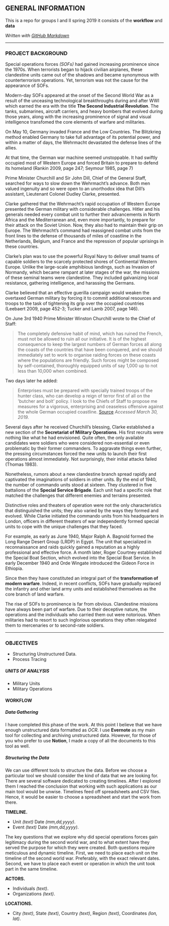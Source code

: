 ## GENERAL INFORMATION

This is a repo for groups I and II spring 2019 it consists of the **workflow** and **data** 

_Written with [GitHub Markdown](https://help.github.com/en/categories/writing-on-github)_

----
### PROJECT BACKGROUND

Special operations forces _(SOFs)_ had gained increasing prominence since the 1970s. When terrorists began to hijack civilian  airplanes, these clandestine units came out of the shadows and became synonymous with counterterrorism operations. Yet, terrorism was not the cause for the appearance of SOFs. 

Modern-day SOFs appeared at the onset of the Second World War as a result of the unceasing technological breakthroughs during and after WWI which earned the era with the title **The Second Industrial Revolution**. The tanks, submarines, aircraft carriers, and heavy bombers that evolved during those years, along with the increasing prominence of signal and visual intelligence transfomed the core elements of warfare and militaries. 

On May 10, Germany invaded France and the Low Countries. The Blitzkrieg method enabled Germany to take full advantage of its potential power, and within a matter of days, the Wehrmacht devastated the defense lines of the allies. 

At that time, the German war machine seemed unstoppable. It had swiftly occupied most of Western Europe and forced Britain to prepare to defend its homeland (Rankin 2009, page 247; Seymour 1985, page 7) 

Prime Minister Churchill and Sir John Dill, Chief of the General Staff, searched for ways to slow down the Wehrmacht’s advance. Both men valued ingenuity and so were open to an unorthodox idea that Dill’s assistant, Lieutenant Colonel Dudley Clarke, presented.

Clarke gathered that the Wehrmacht’s rapid occupation of Western Europe presented the German military with considerable challenges. Hitler and his generals needed every combat unit to further their advancements in North Africa and the Mediterranean and, even more importantly, to prepare for their attack on the Soviet Union. Now, they also had to maintain their grip on Europe. The Wehrmacht’s command had reassigned combat units from the front lines to the defense of thousands of miles of coastline in the Netherlands, Belgium, and France and the repression of popular uprisings in these countries.

Clarke’s plan was to use the powerful Royal Navy to deliver small teams of capable soldiers to the scarcely protected shores of Continental Western Europe. Unlike the large-scale amphibious landings, such as Invasion of Normandy, which became rampant at later stages of the war, the missions of these seminal teams were clandestine. They included galvanizing local resistance, gathering intelligence, and harassing the Germans.

Clarke believed that an effective guerilla campaign would weaken the overtaxed German military by forcing it to commit additional resources and troops to the task of tightening its grip over the occupied countries (Leebaert 2009, page 452-3; Tucker and Lamb 2007, page 146).

On June 3rd 1940 Prime Minister Winston Churchill wrote to the Chief of Staff:

> The completely defensive habit of mind, which has ruined the French, must not be allowed to ruin all our initiative. It is of the highest consequence to keep the largest numbers of German forces all along the coasts of the countries that have been conquered, and we should immediately set to work to organise raiding forces on these coasts where the populations are friendly. Such forces might be composed by self-contained, thoroughly equipped units of say 1,000 up to not less than 10,000 when combined.

Two days later he added:

> Enterprises must be prepared with specially trained troops of the hunter class, who can develop a reign of terror first of all on the 'butcher and bolt' policy. I look to the Chiefs of Staff to propose me measures for a vigorous, enterprising and ceaseless offensive against the whole German occupied coastline. [Source]( https://www.combinedops.com/No%201%20Commando.htm) _Accessed March 30, 2019._

Several days after he received Churchill’s blessing, Clarke established a new section of the **Secretariat of Military Operations**. His first recruits were nothing like what he had envisioned. Quite often, the only available candidates were soldiers who were considered non-essential or even problematic by their former commanders. To aggravate things even further, the pressing circumstances forced the new units to launch their first operations almost immediately. Not surprisingly, their initial attacks failed (Thomas 1983). 

Nonetheless, rumors about a new clandestine branch spread rapidly and captivated the imaginations of soldiers in other units. 
By the end of 1940, the number of commando units stood at sixteen. They clustered in five battalions of the **Special Service Brigade**. Each unit had a specific role that matched the challenges that different enemies and terrains presented. 

Distinctive roles and theaters of operation were not the only characteristics that distinguished the units; they also varied by the ways they formed and evolved. While Clarke initiated the commando units from his headquarters in London, officers in different theaters of war independently formed special units to cope with the unique challenges that they faced. 

For example, as early as June 1940, Major Ralph A. Bagnold formed the Long Range Desert Group (LRDP) in Egypt. The unit that specialized in reconnaissance and raids quickly gained a reputation as a highly professional and effective force. A month later, Roger Courtney established the Special Boat Section, which evolved into the Special Boat Service. In early December 1940 and Orde Wingate introduced the Gideon Force in Ethiopia.

Since then they have constituted an integral part of the **transformation of modern warfare**. Indeed, in recent conflicts, SOFs have gradually replaced the infantry and other land army units and established themselves as the core branch of land warfare.

The rise of SOFs to prominence is far from obvious. Clandestine missions have always been part of warfare. Due to their deceptive nature, the operations and the individuals who carried them out were notorious. When militaries had to resort to such inglorious operations they often relegated them to mercenaries or to second-rate soldiers. 

----
### OBJECTIVES

- Structuring Unstructured Data. 
- Process Tracing

##### UNITS OF ANALYSIS

- Military Units
- Military Operations

#### WORKFLOW

##### Data Gathering

I have completed this phase of the work. At this point I believe that we have enough unstructured data formatted as _OCR_. I use **Evernote** as my main tool for collecting and archiving unstructured data. However, for those of you who prefer to use **Notion**, I made a copy of all the documents to this tool as well.

##### Structuring the Data

We can use different tools to structure the data. Before we choose a particular tool we should consider the kind of data that we are looking for.
There are several software dedicated to creating timelines. After I explored them I reached the conclusion that working with such applications as our main tool would be unwise. Timelines feed off spreadsheets and CSV files. 
Hence, it would be easier to choose a spreadsheet and start the work from there.

**TIMELINE.** 
- Unit _(text)_ Date _(mm,dd,yyyy)_.
- Event _(text)_ Date _(mm,dd,yyyy)_.

The key questions that we explore why did special operations forces gain legitimacy during the second world war, and to what extent have they served the purpose for which they were created. Both questions require meticulous and dynamic timeline.
First, we need to place each unit on the timeline of the second world war. Preferably, with the exact relevant dates.
Second, we have to place each event or operation in which the unit took part in the same timeline. 

**ACTORS.** 
- Individuals _(text)_. 
- Organizations _(text)_.

**LOCATIONS.** 
- City _(text)_, State _(text)_, Country _(text)_, Region _(text)_, Coordinates _(lon, lat)_.

